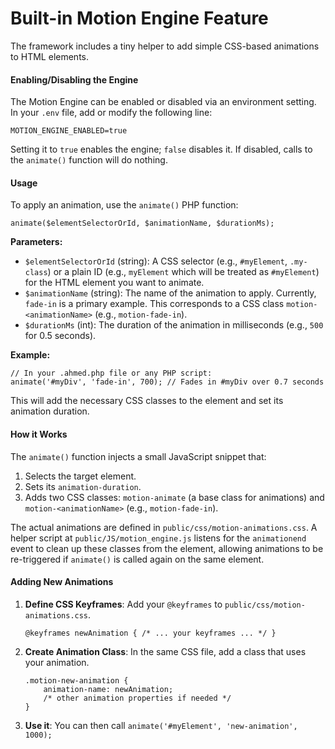 # Built-in Motion Engine Feature

The framework includes a tiny helper to add simple CSS-based animations to HTML elements.

#### Enabling/Disabling the Engine

The Motion Engine can be enabled or disabled via an environment setting. In your `.env` file, add or modify the following line:

```
MOTION_ENGINE_ENABLED=true
```

Setting it to `true` enables the engine; `false` disables it. If disabled, calls to the `animate()` function will do nothing.

#### Usage

To apply an animation, use the `animate()` PHP function:

```
animate($elementSelectorOrId, $animationName, $durationMs);
```

**Parameters:**

* `$elementSelectorOrId` (string): A CSS selector (e.g., `#myElement`, `.my-class`) or a plain ID (e.g., `myElement` which will be treated as `#myElement`) for the HTML element you want to animate.
* `$animationName` (string): The name of the animation to apply. Currently, `fade-in` is a primary example. This corresponds to a CSS class `motion-<animationName>` (e.g., `motion-fade-in`).
* `$durationMs` (int): The duration of the animation in milliseconds (e.g., `500` for 0.5 seconds).

**Example:**

```
// In your .ahmed.php file or any PHP script:
animate('#myDiv', 'fade-in', 700); // Fades in #myDiv over 0.7 seconds
```

This will add the necessary CSS classes to the element and set its animation duration.

#### How it Works

The `animate()` function injects a small JavaScript snippet that:

1. Selects the target element.
2. Sets its `animation-duration`.
3. Adds two CSS classes: `motion-animate` (a base class for animations) and `motion-<animationName>` (e.g., `motion-fade-in`).

The actual animations are defined in `public/css/motion-animations.css`. A helper script at `public/JS/motion_engine.js` listens for the `animationend` event to clean up these classes from the element, allowing animations to be re-triggered if `animate()` is called again on the same element.

#### Adding New Animations

1.  **Define CSS Keyframes**: Add your `@keyframes` to `public/css/motion-animations.css`.

    ```
    @keyframes newAnimation { /* ... your keyframes ... */ }
    ```
2.  **Create Animation Class**: In the same CSS file, add a class that uses your animation.

    ```
    .motion-new-animation {
        animation-name: newAnimation;
        /* other animation properties if needed */
    }
    ```
3. **Use it**: You can then call `animate('#myElement', 'new-animation', 1000);`

